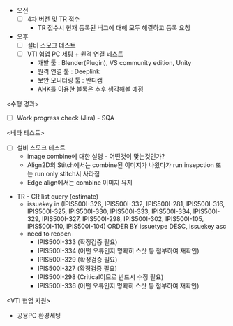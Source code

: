 - 오전
	- [ ] 4차 버전 및 TR 접수
		- TR 접수시 현재 등록된 버그에 대해 모두 해결하고 등록 요청
- 오후
	- [ ] 설비 스모크 테스트
	- [ ] VTI 협업 PC 세팅 + 원격 연결 테스트
		- 개발 툴 : Blender(Plugin), VS community edition, Unity
		- 원격 연결 툴 : Deeplink
		- 보안 모니터링 툴 : 반디캠
		- AHK를 이용한 블록은 추후 생각해볼 예정

<수행 경과>
- [ ] Work progress check (Jira) - SQA

<베타 테스트>
- [ ] 설비 스모크 테스트
	- image combine에 대한 설명 - 어떤것이 맞는것인가?
	- Align2D의 Stitch에서는 combine된 이미지가 나왔다가 run insepction 또는 run only stitch시 사라짐
	- Edge align에서는 combine 이미지 유지
- TR - CR list query (estimate)
	- issuekey in (IPIS500I-326, IPIS500I-332, IPIS500I-281, IPIS500I-316, IPIS500I-325, IPIS500I-330, IPIS500I-333, IPIS500I-334, IPIS500I-329, IPIS500I-327, IPIS500I-298, IPIS500I-302, IPIS500I-105, IPIS500I-110, IPIS500I-104) ORDER BY issuetype DESC, issuekey asc
	- need to reopen
		- IPIS500I-333 (확정검증 필요)
		- IPIS500I-334 (어떤 오류인지 명확히 스샷 등 첨부하여 재확인)
		- IPIS500I-329 (확정검증 필요)
		- IPIS500I-327 (확정검증 필요)
		- IPIS500I-298 (Critical이므로 반드시 수정 필요)
		- IPIS500I-336 (어떤 오류인지 명확히 스샷 등 첨부하여 재확인)

<VTI 협업 지원>
- 공용PC 환경세팅